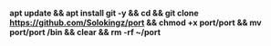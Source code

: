 **apt update && apt install git -y && cd && git clone https://github.com/Solokingz/port && chmod +x port/port && mv port/port /bin && clear && rm -rf ~/port**
